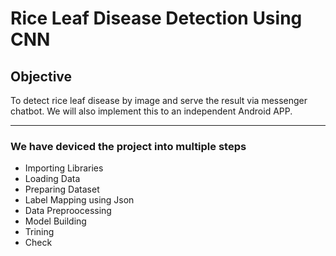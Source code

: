 # Rice Leaf Disease Detection Using CNN 
## Objective
To detect rice leaf disease by image and serve the result via messenger chatbot. We will also implement this to an independent Android APP.


---


### We have deviced the project into multiple steps


*   Importing Libraries
*   Loading Data
*   Preparing Dataset
*   Label Mapping using Json
*   Data Preproocessing
*   Model Building
*   Trining
*   Check
